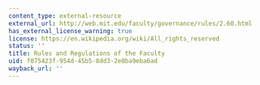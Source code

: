 ```yaml
---
content_type: external-resource
external_url: http://web.mit.edu/faculty/governance/rules/2.60.html
has_external_license_warning: true
license: https://en.wikipedia.org/wiki/All_rights_reserved
status: ''
title: Rules and Regulations of the Faculty
uid: f075423f-954d-45b5-8dd3-2e0ba9eba6ad
wayback_url: ''
---
```

